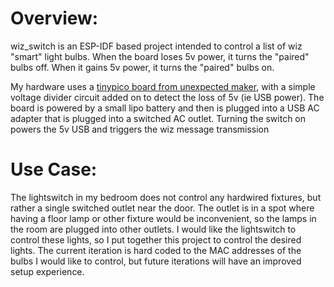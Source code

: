# Overview:

wiz_switch is an ESP-IDF based project intended to control a list of wiz "smart" light bulbs. When the board loses 5v power, it turns the "paired" bulbs off. When it gains 5v power, it turns the "paired" bulbs on.

My hardware uses a [tinypico board from unexpected maker](https://www.tinypico.com/), with a simple voltage divider circuit added on to detect the loss of 5v (ie USB power). The board is powered by a small lipo battery and then is plugged into a USB AC adapter that is plugged into a switched AC outlet. Turning the switch on powers the 5v USB and triggers the wiz message transmission

# Use Case:
The lightswitch in my bedroom does not control any hardwired fixtures, but rather a single switched outlet near the door. The outlet is in a spot where having a floor lamp or other fixture would be inconvenient, so the lamps in the room are plugged into other outlets. I would like the lightswitch to control these lights, so I put together this project to control the desired lights. The current iteration is hard coded to the MAC addresses of the bulbs I would like to control, but future iterations will have an improved setup experience.